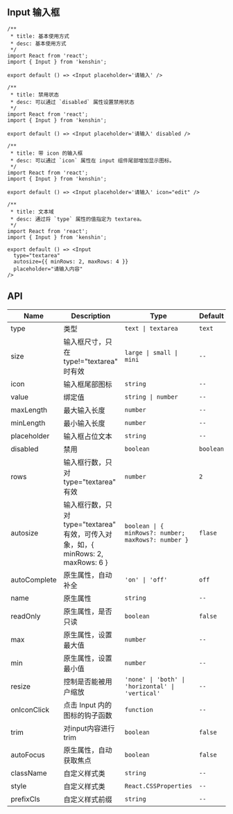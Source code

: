 ## Input 输入框

```tsx
/**
 * title: 基本使用方式
 * desc: 基本使用方式
 */
import React from 'react';
import { Input } from 'kenshin';

export default () => <Input placeholder='请输入' />
```

```tsx
/**
 * title: 禁用状态
 * desc: 可以通过 `disabled` 属性设置禁用状态
 */
import React from 'react';
import { Input } from 'kenshin';

export default () => <Input placeholder='请输入' disabled />
```

```tsx
/**
 * title: 带 icon 的输入框
 * desc: 可以通过 `icon` 属性在 input 组件尾部增加显示图标。
 */
import React from 'react';
import { Input } from 'kenshin';

export default () => <Input placeholder='请输入' icon="edit" />
```

```tsx
/**
 * title: 文本域
 * desc: 通过将 `type` 属性的值指定为 textarea。
 */
import React from 'react';
import { Input } from 'kenshin';

export default () => <Input
  type="textarea"
  autosize={{ minRows: 2, maxRows: 4 }}
  placeholder="请输入内容"
/>
```

## API

| Name          | Description     | Type                                                         |    Default       |
| ------------- | --------------- | ------------------------------------------------------------ |----------------- |
| type          | 类型             | `text \| textarea`                                           | `text` |
| size          | 输入框尺寸，只在 type!="textarea" 时有效           | `large \| small \| mini`                                     |     `--`       |
| icon          | 输入框尾部图标             |  `string`                                                    |      `--`          |
| value         | 绑定值            | `string \| number `                                   |  `--`  |
| maxLength     | 最大输入长度       | `number`                                                      |   `--`  |
| minLength     | 最小输入长度       | `number`                                                      |  `--`  |
| placeholder   | 输入框占位文本     | `string`                                                      |   `--` |
| disabled      | 禁用              | `boolean`                                                      |   `boolean` |
| rows          | 输入框行数，只对 type="textarea" 有效 | `number`                                                      |   `2` |
| autosize      | 输入框行数，只对 type="textarea" 有效，可传入对象，如，{ minRows: 2, maxRows: 6 } | `boolean \| { minRows?: number; maxRows?: number }`       |   `flase` |
| autoComplete  | 原生属性，自动补全   | `'on' \| 'off'`                                                      |   `off` |
| name          | 原生属性           | `string`                                                      |   `--` |
| readOnly      | 原生属性，是否只读   | `boolean`                                                      |   `false` |
| max           | 原生属性，设置最大值 | `number`                                                      |   `--` |
| min           | 原生属性，设置最小值 | `number`                                                      |   `--` |
| resize        | 控制是否能被用户缩放 | `'none' \| 'both' \| 'horizontal' \| 'vertical'`             |   `--` |
| onIconClick   | 点击 Input 内的图标的钩子函数 | `function`             |   `--` |
| trim          | 对input内容进行trim | `boolean`             |   `false` |
| autoFocus     | 原生属性，自动获取焦点 | `boolean`                   |   `false` |
| className     | 自定义样式类       | `string`                                                       |  `--`  |
| style         | 自定义样式类       | `React.CSSProperties`                                          |  `--`  |
| prefixCls     | 自定义样式前缀     | `string`                                                      |  `--`  |

<style>
.kenshin-input,
.kenshin-textarea {
  width: 250px;
}
</style>
